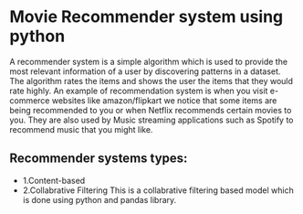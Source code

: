 # Movie Recommender system using python
A recommender system is a simple algorithm which is used to provide the most relevant information of a user by discovering patterns in a dataset. The algorithm rates the items and shows the user the items that they would rate highly. An example of recommendation system is when you visit e-commerce websites like amazon/flipkart we notice that some items are being recommended to you or when Netflix recommends certain movies to you. They are also used by Music streaming applications such as Spotify to recommend music that you might like.
## Recommender systems types:
- 1.Content-based
- 2.Collabrative Filtering
 This is a collabrative filtering based model which is done using python  and pandas library.

